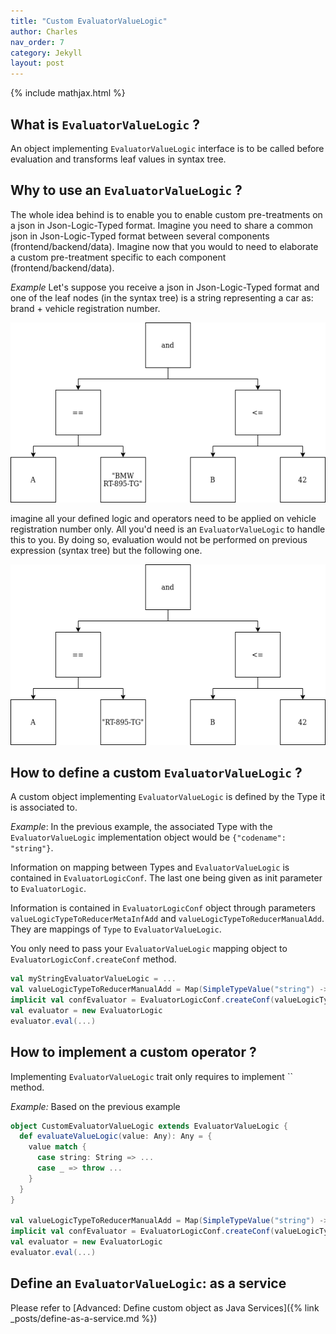 ```yaml
---
title: "Custom EvaluatorValueLogic"
author: Charles
nav_order: 7
category: Jekyll
layout: post
---
```


{% include mathjax.html %}


## What is `EvaluatorValueLogic` ?

An object implementing `EvaluatorValueLogic` interface is to be called before evaluation
and transforms leaf values in syntax tree.

## Why to use an `EvaluatorValueLogic` ?

The whole idea behind is to enable you to enable custom pre-treatments on a json in
Json-Logic-Typed format.
Imagine you need to share a common json in Json-Logic-Typed format between several
components (frontend/backend/data). 
Imagine now that you would to need to elaborate a custom pre-treatment specific to
each component (frontend/backend/data).

*Example*
Let's suppose you receive a json in Json-Logic-Typed format and one of the leaf nodes
(in the syntax tree) is a string representing a car as: brand + vehicle registration number.

![Original json](../assets/non-pretreated-json-logic-tree.png)

imagine all your defined logic and operators need to be applied on vehicle registration number
only. All you'd need is an `EvaluatorValueLogic` to handle this to you.
By doing so, evaluation would not be performed on previous expression (syntax tree) but the
following one.

![Pre-treated json](../assets/pretreated-json-logic-tree.png)


## How to define a custom `EvaluatorValueLogic` ?

A custom object implementing `EvaluatorValueLogic` is defined by the Type it is associated
to.

*Example*:
In the previous example, the associated Type with the `EvaluatorValueLogic` implementation object
would be `{"codename": "string"}`.


Information on mapping between Types and `EvaluatorValueLogic` is contained in `EvaluatorLogicConf`.
The last one being given as init parameter to `EvaluatorLogic`.

Information is contained in `EvaluatorLogicConf` object through parameters
`valueLogicTypeToReducerMetaInfAdd` and `valueLogicTypeToReducerManualAdd`.
They are mappings of `Type` to `EvaluatorValueLogic`.


You only need to pass your `EvaluatorValueLogic` mapping object to `EvaluatorLogicConf.createConf` method.
```scala
val myStringEvaluatorValueLogic = ...
val valueLogicTypeToReducerManualAdd = Map(SimpleTypeValue("string") -> myStringEvaluatorValueLogic)
implicit val confEvaluator = EvaluatorLogicConf.createConf(valueLogicTypeToReducerManualAdd=valueLogicTypeToReducerManualAdd)
val evaluator = new EvaluatorLogic
evaluator.eval(...)
```

## How to implement a custom operator ?

Implementing `EvaluatorValueLogic` trait only requires to implement `` method.

*Example:*
Based on the previous example
```scala
object CustomEvaluatorValueLogic extends EvaluatorValueLogic {
  def evaluateValueLogic(value: Any): Any = {
    value match {
      case string: String => ...
      case _ => throw ...
    }
  }
}

val valueLogicTypeToReducerManualAdd = Map(SimpleTypeValue("string") -> CustomEvaluatorValueLogic)
implicit val confEvaluator = EvaluatorLogicConf.createConf(valueLogicTypeToReducerManualAdd=valueLogicTypeToReducerManualAdd)
val evaluator = new EvaluatorLogic
evaluator.eval(...)
```

## Define an `EvaluatorValueLogic`: as a service

Please refer to [Advanced: Define custom object as Java Services]({% link _posts/define-as-a-service.md %})




